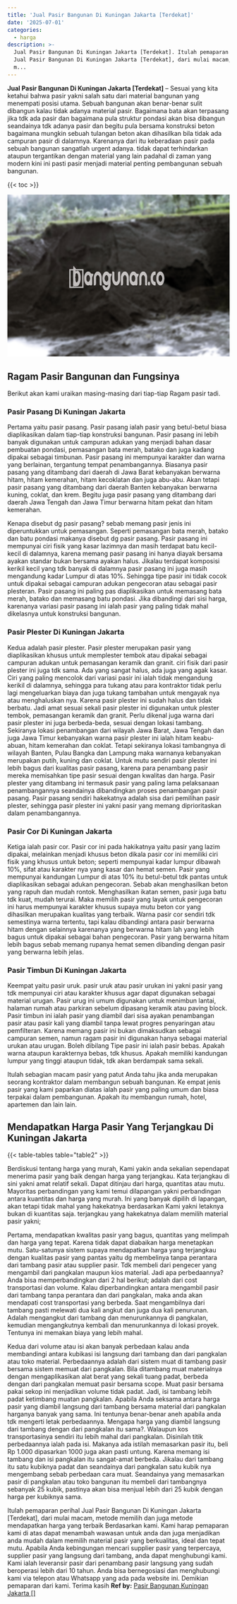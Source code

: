 ```yaml
---
title: 'Jual Pasir Bangunan Di Kuningan Jakarta [Terdekat]'
date: '2025-07-01'
categories:
  - harga
description: >-
  Jual Pasir Bangunan Di Kuningan Jakarta [Terdekat]. Itulah pemaparan perihal
  Jual Pasir Bangunan Di Kuningan Jakarta [Terdekat], dari mulai macam, metode
  m...
---
```


**Jual Pasir Bangunan Di Kuningan Jakarta \[Terdekat\]** – Sesuai yang kita ketahui bahwa pasir yakni salah satu dari material bangunan yang menempati posisi utama. Sebuah bangunan akan benar-benar sulit dibangun kalau tidak adanya material pasir. Bagaimana bata akan terpasang jika tdk ada pasir dan bagaimana pula struktur pondasi akan bisa dibangun seandainya tdk adanya pasir dan begitu pula bersama konstruksi beton bagaimana mungkin sebuah tulangan beton akan dihasilkan bila tidak ada campuran pasir di dalamnya. Karenanya dari itu keberadaan pasir pada sebuah bangunan sangatlah urgent adanya. tidak dapat terhindarkan ataupun tergantikan dengan material yang lain padahal di zaman yang modern kini ini pasti pasir menjadi material penting pembangunan sebuah bangunan.

{{< toc >}}

![Jual Pasir Bangunan Di Kuningan Jakarta [Terdekat]](/images/jual-pasir-bangunan-65.png)

## Ragam Pasir Bangunan dan Fungsinya

Berikut akan kami uraikan masing-masing dari tiap-tiap Ragam pasir tadi.

### Pasir Pasang Di Kuningan Jakarta

Pertama yaitu pasir pasang. Pasir pasang ialah pasir yang betul-betul biasa diaplikasikan dalam tiap-tiap konstruksi bangunan. Pasir pasang ini lebih banyak digunakan untuk campuran adukan yang menjadi bahan dasar pembuatan pondasi, pemasangan bata merah, batako dan juga kadang dipakai sebagai timbunan. Pasir pasang ini mempunyai karakter dan warna yang berlainan, tergantung tempat penambangannya. Biasanya pasir pasang yang ditambang dari daerah di Jawa Barat kebanyakan berwarna hitam, hitam kemerahan, hitam kecoklatan dan juga abu-abu. Akan tetapi pasir pasang yang ditambang dari daerah Banten kebanyakan berwarna kuning, coklat, dan krem. Begitu juga pasir pasang yang ditambang dari daerah Jawa Tengah dan Jawa Timur berwarna hitam pekat dan hitam kemerahan.

Kenapa disebut dg pasir pasang? sebab memang pasir jenis ini diperuntukkan untuk pemasangan. Seperti pemasangan bata merah, batako dan batu pondasi makanya disebut dg pasir pasang. Pasir pasang ini mempunyai ciri fisik yang kasar lazimnya dan masih terdapat batu kecil-kecil di dalamnya, karena memang pasir pasang ini hanya diayak bersama ayakan standar bukan bersama ayakan halus. Jikalau terdapat komposisi kerikil kecil yang tdk banyak di dalamnya pasir pasang ini juga masih mengandung kadar Lumpur di atas 10%. Sehingga tipe pasir ini tidak cocok untuk dipakai sebagai campuran adukan pengecoran atau sebagai pasir plesteran. Pasir pasang ini paling pas diaplikasikan untuk memasang bata merah, batako dan memasang batu pondasi. Jika dibandingi dari sisi harga, karenanya variasi pasir pasang ini ialah pasir yang paling tidak mahal dikelasnya untuk konstruksi bangunan.

### Pasir Plester Di Kuningan Jakarta

Kedua adalah pasir plester. Pasir plester merupakan pasir yang diaplikasikan khusus untuk memplester tembok atau dipakai sebagai campuran adukan untuk pemasangan keramik dan granit. ciri fisik dari pasir plester ini juga tdk sama. Ada yang sangat halus, ada juga yang agak kasar. Ciri yang paling mencolok dari variasi pasir ini ialah tidak mengandung kerikil di dalamnya, sehingga para tukang atau para kontraktor tidak perlu lagi mengeluarkan biaya dan juga tukang tambahan untuk mengayak nya atau menghaluskan nya. Karena pasir plester ini sudah halus dan tidak berbatu. Jadi amat sesuai sekali pasir plester ini digunakan untuk plester tembok, pemasangan keramik dan granit. Perlu dikenal juga warna dari pasir plester ini juga berbeda-beda, sesuai dengan lokasi tambang. Sekiranya lokasi penambangan dari wilayah Jawa Barat, Jawa Tengah dan juga Jawa Timur kebanyakan warna pasir plester ini ialah hitam keabu-abuan, hitam kemerahan dan coklat. Tetapi sekiranya lokasi tambangnya di wilayah Banten, Pulau Bangka dan Lampung maka warnanya kebanyakan merupakan putih, kuning dan coklat. Untuk mutu sendiri pasir plester ini lebih bagus dari kualitas pasir pasang, karena para penambang pasir mereka memisahkan tipe pasir sesuai dengan kwalitas dan harga. Pasir plester yang ditambang ini termasuk pasir yang paling lama pelaksanaan penambangannya seandainya dibandingkan proses penambangan pasir pasang. Pasir pasang sendiri hakekatnya adalah sisa dari pemilihan pasir plester, sehingga pasir plester ini yakni pasir yang memang diprioritaskan dalam penambangannya.

### Pasir Cor Di Kuningan Jakarta

Ketiga ialah pasir cor. Pasir cor ini pada hakikatnya yaitu pasir yang lazim dipakai, melainkan menjadi khusus beton dikala pasir cor ini memiliki ciri fisik yang khusus untuk beton; seperti mempunyai kadar lumpur dibawah 10%, sifat atau karakter nya yang kasar dan hemat semen. Pasir yang mempunyai kandungan Lumpur di atas 10% itu betul-betul tdk pantas untuk diaplikasikan sebagai adukan pengecoran. Sebab akan menghasilkan beton yang rapuh dan mudah rontok. Menghasilkan ikatan semen, pasir juga batu tdk kuat, mudah terurai. Maka memilih pasir yang layak untuk pengecoran ini harus mempunyai karakter khusus supaya mutu beton cor yang dihasilkan merupakan kualitas yang terbaik. Warna pasir cor sendiri tdk semestinya warna tertentu, tapi kalau dibandingi antara pasir berwarna hitam dengan selainnya karenanya yang berwarna hitam lah yang lebih bagus untuk dipakai sebagai bahan pengecoran. Pasir yang berwarna hitam lebih bagus sebab memang rupanya hemat semen dibanding dengan pasir yang berwarna lebih jelas.

### Pasir Timbun Di Kuningan Jakarta

Keempat yaitu pasir uruk. pasir uruk atau pasir urukan ini yakni pasir yang tdk mempunyai ciri atau karakter khusus agar dapat digunakan sebagai material urugan. Pasir urug ini umum digunakan untuk menimbun lantai, halaman rumah atau parkiran sebelum dipasang keramik atau paving block. Pasir timbun ini ialah pasir yang diambil dari sisa ayakan penambangan pasir atau pasir kali yang diambil tanpa lewat progres penyaringan atau pemfilteran. Karena memang pasir ini bukan dimaksudkan sebagai campuran semen, namun ragam pasir ini digunakan hanya sebagai material urukan atau urugan. Boleh dibilang Tipe pasir ini ialah pasir bebas. Apakah warna ataupun karakternya bebas, tdk khusus. Apakah memiliki kandungan lumpur yang tinggi ataupun tidak, tdk akan berdampak sama sekali.

Itulah sebagian macam pasir yang patut Anda tahu jika anda merupakan seorang kontraktor dalam membangun sebuah bangunan. Ke empat jenis pasir yang kami paparkan diatas ialah pasir yang paling umum dan biasa terpakai dalam pembangunan. Apakah itu membangun rumah, hotel, apartemen dan lain lain.

## Mendapatkan Harga Pasir Yang Terjangkau Di Kuningan Jakarta

{{< table-tables table="table2" >}}

Berdiskusi tentang harga yang murah, Kami yakin anda sekalian sependapat menerima pasir yang baik dengan harga yang terjangkau. Kata terjangkau di sini yakni amat relatif sekali. Dapat ditinjau dari harga, quantitas atau mutu. Mayoritas perbandingan yang kami temui dilapangan yakni perbandingan antara kuantitas dan harga yang murah. Ini yang banyak dipilih di lapangan, akan tetapi tidak mahal yang hakekatnya berdasarkan Kami yakni letaknya bukan di kuantitas saja. terjangkau yang hakekatnya dalam memilih material pasir yakni;

Pertama, mendapatkan kwalitas pasir yang bagus, quantitas yang melimpah dan harga yang tepat. Karena tidak dapat diabaikan harga menetapkan mutu. Satu-satunya sistem supaya mendapatkan harga yang terjangkau dengan kualitas pasir yang pantas yaitu dg membelinya tanpa perantara dari tambang pasir atau supplier pasir. Tdk membeli dari pengecer yang mengambil dari pangkalan maupun kios material. Jadi apa perbedaannya? Anda bisa memperbandingkan dari 2 hal berikut; adalah dari cost transportasi dan volume. Kalau diperbandingkan antara mengambil pasir dari tambang tanpa perantara dan dari pangkalan, maka anda akan mendapati cost transportasi yang berbeda. Saat mengambilnya dari tambang pasti melewati dua kali angkut dan juga dua kali penurunan. Adalah mengangkut dari tambang dan menurunkannya di pangkalan, kemudian mengangkutnya kembali dan menurunkannya di lokasi proyek. Tentunya ini memakan biaya yang lebih mahal.

Kedua dari volume atau isi akan banyak perbedaan kalau anda membandingi antara kubikasi isi langsung dari tambang dan dari pangkalan atau toko material. Perbedaannya adalah dari sistem muat di tambang pasir bersama sistem memuat dari pangkalan. Bila ditambang muat materialnya dengan mengaplikasikan alat berat yang sekali tuang padat, berbeda dengan dari pangkalan memuat pasir bersama scope. Muat pasir bersama pakai sekop ini menjadikan volume tidak padat. Jadi, isi tambang lebih padat ketimbang muatan pangkalan. Apabila Anda seksama antara harga pasir yang diambil langsung dari tambang bersama material dari pangkalan harganya banyak yang sama. Ini tentunya benar-benar aneh apabila anda tdk mengerti letak perbedaannya. Mengapa harga yang diambil langsung dari tambang dengan dari pangkalan itu sama?. Walaupun kos transportasinya sendiri itu lebih mahal dari pangkalan. Disinilah titik perbedaannya ialah pada isi. Makanya ada istilah memasarkan pasir itu, beli Rp 1.000 dipasarkan 1000 juga akan pasti untung. Karena memang isi tambang dan isi pangkalan itu sangat-amat berbeda. Jikalau dari tambang itu satu kubiknya padat dan seandainya dari pangkalan satu kubik nya mengembang sebab perbedaan cara muat. Seandainya yang memasarkan pasir di pangkalan atau toko bangunan itu membeli dari tambangnya sebanyak 25 kubik, pastinya akan bisa menjual lebih dari 25 kubik dengan harga per kubiknya sama.

Itulah pemaparan perihal Jual Pasir Bangunan Di Kuningan Jakarta \[Terdekat\], dari mulai macam, metode memilih dan juga metode mendapatkan harga yang terbaik Berdasarkan kami. Kami harap pemaparan kami di atas dapat menambah wawasan untuk anda dan juga menjadikan anda mudah dalam memilih material pasir yang berkualitas, ideal dan tepat mutu. Apabila Anda kebingungan mencari supplier pasir yang terpercaya, supplier pasir yang langsung dari tambang, anda dapat menghubungi kami. Kami ialah leveransir pasir dari penambang pasir langsung yang sudah beroperasi lebih dari 10 tahun. Anda bisa bernegosiasi dan menghubungi kami via telepon atau Whatsapp yang ada pada website ini. Demikian pemaparan dari kami. Terima kasih
**Ref by:** [Pasir Bangunan Kuningan Jakarta []](https://id.wikipedia.org/wiki/Pasir)
